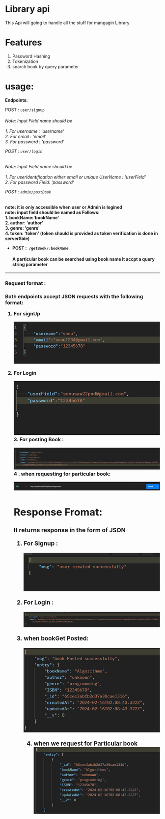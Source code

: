 # Library api

This Api will going to handle all the stuff for mangagin Library

# Features

1. Password Hashing
2. Tokenization
3. search book by query parameter

# usage:

**Endpoints:**


POST :  `user/signup`

<h6>Note: Input Field name should be <br><br> 1. For username : 'username' <br> 2. For email : 'email' <br> 3. For password : 'password'


POST :  `user/login`

<h6> Note: Input Field name should be <br> <br> 1. For userIdentification either email or unique UserName : 'userField' <br> 2. For password Field: 'password'


POST :  `admin/postBook`

<h4> note: it is only accessible when user or Admin is logined<br> note: input field should be named as Follows:<br> 1. bookName:'bookName' <br> 2. author: 'author' <br> 3. genre: 'genre' <br> 4. token: 'token' (token should is provided as token verification is done in serverSide)

* POST :` /getBook/:bookName`

  <h4> A particular book can be searched using book name it accpt a query string parameter 

---

### Request format :

<h3> Both endpoints accept JSON requests with the following format:<br>

1. For signUp

   ![1707927328111](image/README/1707927328111.png)
2. For Login

   ![1707927366348](image/README/1707927366348.png)
   3. For posting Book  :

   ![1708049345034](image/README/1708049345034.png)
   4 . when requesting for particular book:

   ![1708049597815](image/README/1708049597815.png)

   # Response Fromat:


   <h3> It returns response in the form of JSON

   1. For Signup :

      ![1707927481931](image/README/1707927481931.png)
   2. For Login :

      ![1707927513729](image/README/1707927513729.png)
   3. when bookGet Posted:

      ![1708049440882](image/README/1708049440882.png)

      4. when we request for Particular book
         ![1708049537495](image/README/1708049537495.png)
